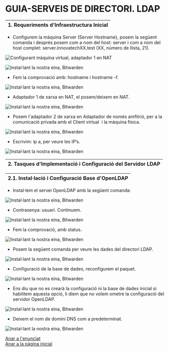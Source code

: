 # GUIA-SERVEIS DE DIRECTORI. LDAP

| 1. Requeriments d'Infraestructura Inicial |
|----------------------------------------|

- Configurem la màquina Server (Server Hostname), posem la següent comanda i després posem com a nom del host: server i com a nom del host complet: server.innovatechXX.test (XX, número de llista, 21).

![Configurant màquina virtual, adaptador 1 en NAT](img/Imatge01.png)

![Instal·lant la nostra eina, Bitwarden](img/Imatge02.png)

- Fem la comprovació amb: hostname i hostname -f.

![Instal·lant la nostra eina, Bitwarden](img/Imatge03.png)

- Adaptador 1 de xarxa en NAT, el posem/deixem en NAT.

![Instal·lant la nostra eina, Bitwarden](img/Imatge04.png)

- Posem l'adaptador 2 de xarxa en Adaptador de només amfitrió, per a la comunicació privada amb el Client virtual  i la màquina física.

![Instal·lant la nostra eina, Bitwarden](img/Imatge05.png)

- Escrivim: ip a, per veure les IP’s.

![Instal·lant la nostra eina, Bitwarden](img/Imatge06.png)

| 2. Tasques d'Implementació i Configuració del Servidor LDAP |
|----------------------------------------|

| 2.1. Instal·lació i Configuració Base d'OpenLDAP |
|----------------------------------------|

- Instal·lem el servei OpenLDAP amb la següent comanda:

![Instal·lant la nostra eina, Bitwarden](img/Imatge07.png)

- Contrasenya: usuari. Continuem.

![Instal·lant la nostra eina, Bitwarden](img/Imatge08.png)

- Fem la comprovació, amb status.

![Instal·lant la nostra eina, Bitwarden](img/Imatge10.png)

- Posem la següent comanda per veure les dades del directori LDAP.

![Instal·lant la nostra eina, Bitwarden](img/Imatge11.png)

- Configuració de la base de dades, reconfigurem el paquet.

![Instal·lant la nostra eina, Bitwarden](img/Imatge09.png)

- Ens diu que no es crearà la configuració ni la base de dades inicial si habilitem aquesta opció, li diem que no volem ometre la configuració del servidor OpenLDAP.

![Instal·lant la nostra eina, Bitwarden](img/Imatge12.png)

- Deixem el nom de domini DNS com a predeterminat.

![Instal·lant la nostra eina, Bitwarden](img/Imatge13.png)



[Anar a l'enunciat](../Tasca04/README.md)  
[Anar a la pàgina inicial](../README.md)
